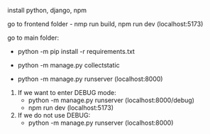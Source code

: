 install python, django, npm

go to frontend folder - nmp run build, npm run dev (localhost:5173)

go to main folder:
   - python -m pip install -r requirements.txt

   - python -m manage.py collectstatic

  - python -m manage.py runserver (localhost:8000)


1. If we want to enter DEBUG mode:
   - python -m manage.py runserver (localhost:8000/debug)
   - npm run dev (localhost:5173)
2. If we do not use DEBUG:
   - python -m manage.py runserver (localhost:8000)

